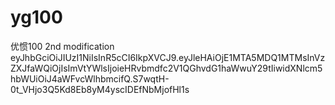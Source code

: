 # yg100
优惯100
2nd modification
eyJhbGciOiJIUzI1NiIsInR5cCI6IkpXVCJ9.eyJleHAiOjE1MTA5MDQ1MTMsInVzZXJfaWQiOjIsImVtYWlsIjoieHRvbmdfc2V1QGhvdG1haWwuY29tIiwidXNlcm5hbWUiOiJ4aWFvcWlhbmcifQ.S7wqtH-0t_VHjo3Q5Kd8Eb8yM4yscIDEfNbMjofHl1s
